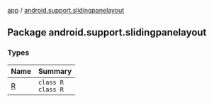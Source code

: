 [app](../index.md) / [android.support.slidingpanelayout](./index.md)

## Package android.support.slidingpanelayout

### Types

| Name | Summary |
|---|---|
| [R](-r/index.md) | `class R`<br>`class R` |
